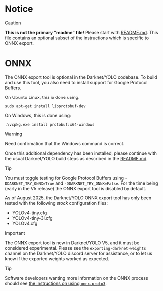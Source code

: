 # Notice

> [!CAUTION]
> **This is not the primary "readme" file!**  Please start with [README.md](README.md#Building).  This file contains an optional subset of the instructions which is specific to ONNX export.

# ONNX

The ONNX export tool is optional in the Darknet/YOLO codebase.  To build and use this tool, you also need to install support for Google Protocol Buffers.

On Ubuntu Linux, this is done using:

    sudo apt-get install libprotobuf-dev

On Windows, this is done using:

    .\vcpkg.exe install protobuf:x64-windows

> [!WARNING]
> Need confirmation that the Windows command is correct.

Once this additional dependency has been installed, please continue with the usual Darknet/YOLO build steps as described in the [README.md](README.md#Building).

> [!TIP]
> You must toggle testing for Google Protocol Buffers using `-DDARKNET_TRY_ONNX=True` and `-DDARKNET_TRY_ONNX=False`.  For the time being (early in the V5 release) the ONNX export tool is disabled by default.

As of August 2025, the Darknet/YOLO ONNX export tool has only been tested with the following *stock* configuration files:

- YOLOv4-tiny.cfg
- YOLOv4-tiny-3l.cfg
- YOLOv4.cfg

> [!IMPORTANT]
> The ONNX export tool is new in Darknet/YOLO V5, and it must be considered experimental.  Please see the `exporting-darknet-weights` channel on the Darknet/YOLO discord server for assistance, or to let us know if the exported weights worked as expected.

> [!TIP]
> Software developers wanting more information on the ONNX process should see [the instructions on using `onnx.proto3`](src-onnx/onnx.proto3.pb.txt).
